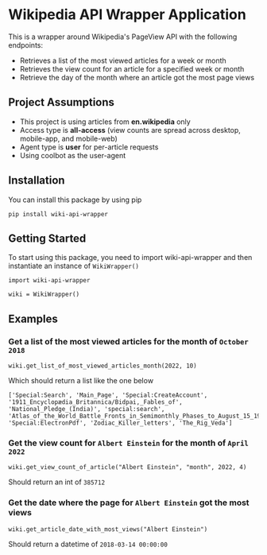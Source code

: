 # Wikipedia API Wrapper Application
This is a wrapper around Wikipedia's PageView API with the following endpoints:
- Retrieves a list of the most viewed articles for a week or month
- Retrieves the view count for an article for a specified week or month
- Retrieve the day of the month where an article got the most page views

## Project Assumptions
- This project is using articles from **en.wikipedia** only
- Access type is **all-access** (view counts are spread across desktop, mobile-app, and mobile-web)
- Agent type is **user** for per-article requests
- Using coolbot as the user-agent

## Installation
You can install this package by using pip

`pip install wiki-api-wrapper`

## Getting Started
To start using this package, you need to import wiki-api-wrapper and then instantiate an instance of `WikiWrapper()`
```
import wiki-api-wrapper

wiki = WikiWrapper()
```

## Examples

### Get a list of the most viewed articles for the month of `October 2018`
```
wiki.get_list_of_most_viewed_articles_month(2022, 10)
```
Which should return a list like the one below
```
['Special:Search', 'Main_Page', 'Special:CreateAccount', '1911_Encyclopædia_Britannica/Bidpai,_Fables_of', 'National_Pledge_(India)', 'special:search', 'Atlas_of_the_World_Battle_Fronts_in_Semimonthly_Phases_to_August_15_1945', 'Special:ElectronPdf', 'Zodiac_Killer_letters', 'The_Rig_Veda']
```

### Get the view count for `Albert Einstein` for the month of `April 2022`
```
wiki.get_view_count_of_article("Albert Einstein", "month", 2022, 4)
```
Should return an int of `385712`

### Get the date where the page for `Albert Einstein` got the most views
```
wiki.get_article_date_with_most_views("Albert Einstein")
```

Should return a datetime of `2018-03-14 00:00:00`

